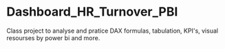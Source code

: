 # Dashboard_HR_Turnover_PBI
Class project to analyse and pratice DAX formulas, tabulation, KPI's, visual resourses by power bi and more.
